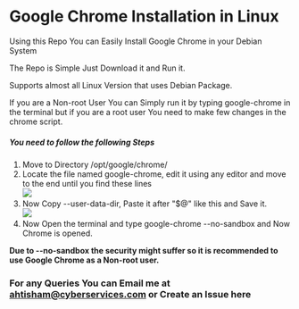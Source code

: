 <h1>Google Chrome Installation in Linux</h1>
<p>Using this Repo You can Easily Install Google Chrome in your Debian System</p>
<p>The Repo is Simple Just Download it and Run it.</p>
<p>Supports almost all Linux Version that uses Debian Package.</p>
<p>If you are a Non-root User You can Simply run it by typing google-chrome in the terminal but if you are a root user You need to make few changes in the chrome script.</p>
<h5>You need to follow the following Steps</h5>
<ol>
<li>Move to Directory /opt/google/chrome/</li>
<li>Locate the file named google-chrome, edit it using any editor and move to the end until you find these lines<br>

<img src="http://i.imgur.com/EvHzoFR.png" >
</li><li>
Now Copy --user-data-dir, Paste it after "$@" like this and Save it. <br>
<img src="http://i.imgur.com/R4IavJs.png">
</li>
<li> Now Open the terminal and type google-chrome --no-sandbox and Now Chrome is opened.</li>
</ol>
<b>Due to --no-sandbox the security might suffer so it is recommended to use Google Chrome as a Non-root user.</b>
<h3>For any Queries You can Email me at <a href="mailto:ahtisham@cyberservices.com">ahtisham@cyberservices.com</a> or Create an Issue here </h3>
